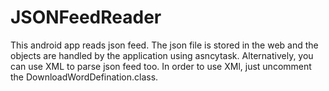 # JSONFeedReader


This android app reads json feed. The json file is stored in the web and
the objects are handled by the application using asncytask. Alternatively, you can use XML to parse json feed too. In order to use XMl, just uncomment the DownloadWordDefination.class. 
